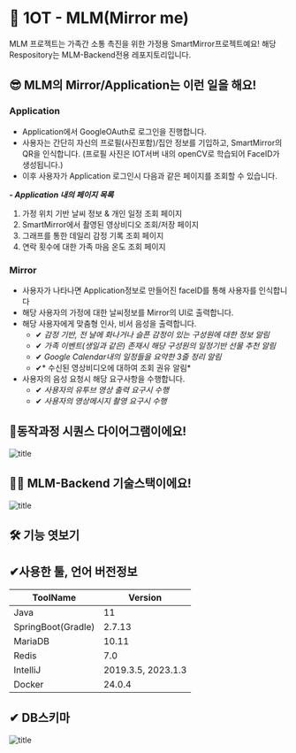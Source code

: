 # 🙌 1OT - MLM(Mirror me)
MLM 프로젝트는 가족간 소통 촉진을 위한 가정용 SmartMirror프로젝트예요!
해당 Respository는 MLM-Backend전용 레포지토리입니다.


## 😎 MLM의 Mirror/Application는 이런 일을 해요!
### Application
- Application에서 GoogleOAuth로 로그인을 진행합니다.
- 사용자는 간단히 자신의 프로필(사진포함)/집안 정보를 기입하고, SmartMirror의 QR을 인식합니다. (프로필 사진은 IOT서버 내의 openCV로 학습되어 FaceID가 생성됩니다.)
- 이후 사용자가 Application 로그인시 다음과 같은 페이지를 조회할 수 있습니다.

***- Application 내의 페이지 목록***
1. 가정 위치 기반 날씨 정보 & 개인 일정 조회 페이지
2. SmartMirror에서 촬영된 영상비디오 조회/저장 페이지
3. 그래프를 통한 데일리 감정 기록 조회 페이지
4. 연락 횟수에 대한 가족 마음 온도 조회 페이지

### Mirror
- 사용자가 나타나면 Application정보로 만들어진 faceID를 통해 사용자를 인식합니다
- 해당 사용자의 가정에 대한 날씨정보를 Mirror의 UI로 출력합니다.
- 해당 사용자에게 맞춤형 인사, 비서 음성을 출력합니다.
    - ✔ *감정 기반, 전 날에 화나거나 슬픈 감정이 있는 구성원에 대한 정보 알림* 
    - ✔ *가족 이벤트(생일과 같은) 존재시 해당 구성원의 일정기반 선물 추천 알림*
    - ✔ *Google Calendar내의 일정들을 요약한 3줄 정리 알림*
    - ✔* 수신된 영상비디오에 대하여 조회 권유 알림*
- 사용자의 음성 요청시 해당 요구사항을 수행합니다.
    - ✔ *사용자의 유투브 영상 출력 요구시 수행*
    - ✔ *사용자의 영상메시지 촬영 요구시 수행*

## 👀동작과정 시퀀스 다이어그램이에요!
![title](https://file.notion.so/f/s/e07fbc0c-8ebb-45bc-9b2a-5c471dbcefdc/Mirror-1-INIT.png?id=744b633a-6340-4268-99ad-8769217ffa0c&table=block&spaceId=61cded7e-c471-47f3-ad64-ac3b756c74d0&expirationTimestamp=1692331200000&signature=NKRXOlfH5A6sVI0N_iwe_wCOegfJd4Wb1Q-LThbhoK0&downloadName=Mirror-1-INIT.png)   


## 🙋‍♀️ MLM-Backend 기술스택이에요!
![title](https://file.notion.so/f/s/a21a8465-cd14-4354-b17d-084e3934e735/%EC%A0%9C%EB%AA%A9_%EC%97%86%EB%8A%94_%EB%8B%A4%EC%9D%B4%EC%96%B4%EA%B7%B8%EB%9E%A8-%ED%8E%98%EC%9D%B4%EC%A7%80-1.drawio.png?id=8497c5d5-eca6-4f9b-844e-4d5679a3ab18&table=block&spaceId=61cded7e-c471-47f3-ad64-ac3b756c74d0&expirationTimestamp=1692331200000&signature=bIBBl1rNiyeILCCbwwW7fZPEz-hceUOX-S94wTUmh44&downloadName=%EC%A0%9C%EB%AA%A9+%EC%97%86%EB%8A%94+%EB%8B%A4%EC%9D%B4%EC%96%B4%EA%B7%B8%EB%9E%A8-%ED%8E%98%EC%9D%B4%EC%A7%80-1.drawio.png)   



## 🛠 기능 엿보기   



## ✔사용한 툴, 언어 버전정보
| ToolName| Version |
| --- | --- |
| Java | 11 |
| SpringBoot(Gradle) | 2.7.13 |
| MariaDB | 10.11 |
| Redis | 7.0 |
| IntelliJ | 2019.3.5, 2023.1.3 |
| Docker| 24.0.4 |


## ✔ DB스키마
![title](https://file.notion.so/f/s/e5423423-c8cb-455b-9f7c-96d5d21f36ae/SmartMirror.png?id=ae061157-48c2-4d6c-947b-9c1652b723e9&table=block&spaceId=61cded7e-c471-47f3-ad64-ac3b756c74d0&expirationTimestamp=1692331200000&signature=gPbzZHYHlXregdrAZoFC9bF9FliWaJGIMuFRmTiUhKc&downloadName=SmartMirror.png)   

